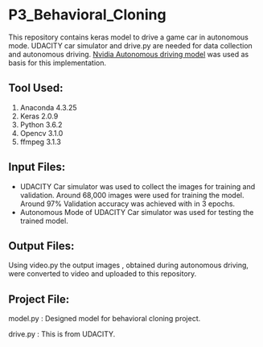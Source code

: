 # P3_Behavioral_Cloning
This repository contains keras model to drive a game car in autonomous mode. UDACITY car simulator and drive.py are needed for data collection and autonomous driving. [Nvidia Autonomous driving model](https://devblogs.nvidia.com/parallelforall/deep-learning-self-driving-cars/) was used as basis for this implementation.

## Tool Used:
  1. Anaconda 4.3.25
  2. Keras 2.0.9
  2. Python 3.6.2
  3. Opencv 3.1.0
  4. ffmpeg 3.1.3
 
 
## Input Files: 
- UDACITY Car simulator was used to collect the images for training and validation. Around 68,000 images were used for training the model. Around 97% Validation accuracy was achieved with in 3 epochs.
- Autonomous Mode of UDACITY Car simulator was used for testing the trained model.  

## Output Files:
Using video.py the output images , obtained during autonomous driving, were converted to video and uploaded to this repository.

## Project File:
model.py : Designed model for behavioral cloning project.

drive.py : This is from UDACITY.
